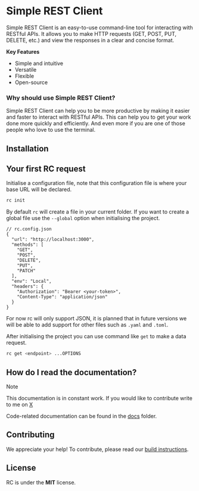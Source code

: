 # Simple REST Client

Simple REST Client is an easy-to-use command-line tool for interacting with RESTful APIs. It allows you to make HTTP requests (GET, POST, PUT, DELETE, etc.) and view the responses in a clear and concise format.

**Key Features**

- Simple and intuitive
- Versatile
- Flexible
- Open-source

### Why should use Simple REST Client?

Simple REST Client can help you to be more productive by making it easier and faster to interact with RESTful APIs. This can help you to get your work done more quickly and efficiently. And even more if you are one of those people who love to use the terminal.

## Installation

## Your first RC request

Initialise a configuration file, note that this configuration file is where your base URL will be declared.

```sh
rc init
```

By default `rc` will create a file in your current folder. If you want to create a global file use the `--global` option when initialising the project.

```jsonc
// rc.config.json
{
  "url": "http://localhost:3000",
  "methods": [
    "GET",
    "POST",
    "DELETE",
    "PUT",
    "PATCH"
  ],
  "env": "Local",
  "headers": {
    "Authorization": "Bearer <your-token>",
    "Content-Type": "application/json"
  }
}
```

For now rc will only support JSON, it is planned that in future versions we will be able to add support for other files such as `.yaml` and `.toml`.

After initialising the project you can use command like `get` to make a data request.

```sh
rc get <endpoint> ...OPTIONS
```

## How do I read the documentation?

> [!NOTE]
> This documentation is in constant work. If you would like to contribute write to me on [X](https://x.com/sebastiandotdev)

Code-related documentation can be found in the [docs](./docs/) folder.

## Contributing

We appreciate your help! To contribute, please read our [build instructions](./docs/BuildInstructions.md).

## License

RC is under the **MIT** license.
